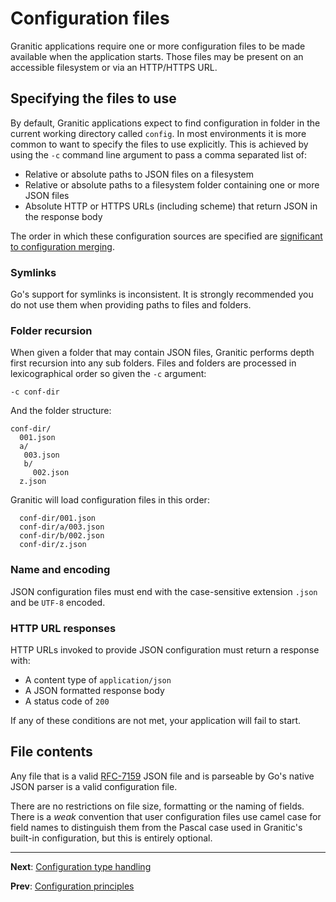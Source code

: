 # Configuration files

Granitic applications require one or more configuration files to be made available when the application starts. Those
files may be present on an accessible filesystem or via an HTTP/HTTPS URL.

## Specifying the files to use

By default, Granitic applications expect to find configuration in folder in the current working directory called `config`.
In most environments it is more common to want to specify the files to use explicitly. This is achieved by using the 
`-c` command line argument to pass a comma separated list of:

  * Relative or absolute paths to JSON files on a filesystem
  * Relative or absolute paths to a filesystem folder containing one or more JSON files
  * Absolute HTTP or HTTPS URLs (including scheme) that return JSON in the response body
  
The order in which these configuration sources are specified are [significant to configuration merging](cfg-merging.md).

### Symlinks

Go's support for symlinks is inconsistent. It is strongly recommended you do not use them when providing paths to files
and folders.

### Folder recursion

When given a folder that may contain JSON files, Granitic performs depth first recursion into any sub folders. Files
and folders are processed in lexicographical order so given the `-c` argument:

`-c conf-dir`

And the folder structure:

```
conf-dir/
  001.json
  a/
   003.json
   b/
     002.json
  z.json   
```
  
Granitic will load configuration files in this order:

```
  conf-dir/001.json
  conf-dir/a/003.json
  conf-dir/b/002.json
  conf-dir/z.json
```

### Name and encoding

JSON configuration files must end with the case-sensitive extension `.json` and be `UTF-8` encoded.

### HTTP URL responses

HTTP URLs invoked to provide JSON configuration must return a response with:

  * A content type of `application/json`
  * A JSON formatted response body
  * A status code of `200`
  
If any of these conditions are not met, your application will fail to start.


## File contents

Any file that is a valid [RFC-7159](https://tools.ietf.org/html/rfc7159) JSON file and is parseable by Go's native JSON
parser is a valid configuration file.

There are no restrictions on file size, formatting or the naming of fields. There is a _weak_ convention that user configuration
files use camel case for field names to distinguish them from the Pascal case used in Granitic's built-in configuration,
but this is entirely optional.


---
**Next**: [Configuration type handling](cfg-types.md)

**Prev**: [Configuration principles](cfg-principles.md)